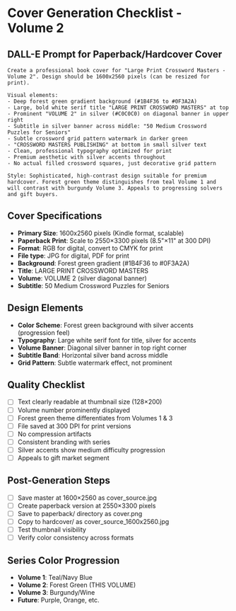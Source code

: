 # Cover Generation Checklist - Volume 2

## DALL-E Prompt for Paperback/Hardcover Cover

```
Create a professional book cover for "Large Print Crossword Masters - Volume 2". Design should be 1600x2560 pixels (can be resized for print). 

Visual elements:
- Deep forest green gradient background (#1B4F36 to #0F3A2A)
- Large, bold white serif title "LARGE PRINT CROSSWORD MASTERS" at top
- Prominent "VOLUME 2" in silver (#C0C0C0) on diagonal banner in upper right
- Subtitle in silver banner across middle: "50 Medium Crossword Puzzles for Seniors"
- Subtle crossword grid pattern watermark in darker green
- "CROSSWORD MASTERS PUBLISHING" at bottom in small silver text
- Clean, professional typography optimized for print
- Premium aesthetic with silver accents throughout
- No actual filled crossword squares, just decorative grid pattern

Style: Sophisticated, high-contrast design suitable for premium hardcover. Forest green theme distinguishes from teal Volume 1 and will contrast with burgundy Volume 3. Appeals to progressing solvers and gift buyers.
```

## Cover Specifications
- **Primary Size**: 1600x2560 pixels (Kindle format, scalable)
- **Paperback Print**: Scale to 2550×3300 pixels (8.5"×11" at 300 DPI)
- **Format**: RGB for digital, convert to CMYK for print
- **File type**: JPG for digital, PDF for print
- **Background**: Forest green gradient (#1B4F36 to #0F3A2A)
- **Title**: LARGE PRINT CROSSWORD MASTERS
- **Volume**: VOLUME 2 (silver diagonal banner)
- **Subtitle**: 50 Medium Crossword Puzzles for Seniors

## Design Elements
- **Color Scheme**: Forest green background with silver accents (progression feel)
- **Typography**: Large white serif font for title, silver for accents
- **Volume Banner**: Diagonal silver banner in top right corner
- **Subtitle Band**: Horizontal silver band across middle
- **Grid Pattern**: Subtle watermark effect, not prominent

## Quality Checklist
- [ ] Text clearly readable at thumbnail size (128×200)
- [ ] Volume number prominently displayed
- [ ] Forest green theme differentiates from Volumes 1 & 3
- [ ] File saved at 300 DPI for print versions
- [ ] No compression artifacts
- [ ] Consistent branding with series
- [ ] Silver accents show medium difficulty progression
- [ ] Appeals to gift market segment

## Post-Generation Steps
- [ ] Save master at 1600×2560 as cover_source.jpg
- [ ] Create paperback version at 2550×3300 pixels
- [ ] Save to paperback/ directory as cover.png
- [ ] Copy to hardcover/ as cover_source_1600x2560.jpg
- [ ] Test thumbnail visibility
- [ ] Verify color consistency across formats

## Series Color Progression
- **Volume 1**: Teal/Navy Blue
- **Volume 2**: Forest Green (THIS VOLUME)
- **Volume 3**: Burgundy/Wine
- **Future**: Purple, Orange, etc.